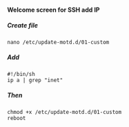 #### Welcome screen for SSH add IP
##### Create file
```
nano /etc/update-motd.d/01-custom
```

##### Add
```
#!/bin/sh
ip a | grep "inet" 
```

##### Then
```
chmod +x /etc/update-motd.d/01-custom
reboot
```
